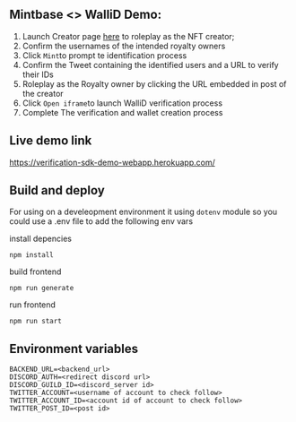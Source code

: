 ## Mintbase <> WalliD Demo:

 1. Launch Creator page [here](https://verification-sdk-demo-webapp.herokuapp.com/creator/) to roleplay as the NFT creator;
 2. Confirm the usernames of the intended royalty owners
 3. Click `Mint`to prompt te identification process
 4. Confirm the Tweet containing the identified users and a URL to verify their IDs
 5. Roleplay as the Royalty owner by clicking the URL embedded in post of the creator
 6. Click `Open iframe`to launch WalliD verification process
 7. Complete The verification and wallet creation process 



## Live demo link
https://verification-sdk-demo-webapp.herokuapp.com/

## Build and deploy

For using on a develeopment environment it using `dotenv` module so you could use a .env file to add the following env vars


install depencies

```
npm install
```

build frontend

```
npm run generate
```

run frontend

```
npm run start
```

## Environment variables

```
BACKEND_URL=<backend_url>
DISCORD_AUTH=<redirect discord url>
DISCORD_GUILD_ID=<discord_server id>
TWITTER_ACCOUNT=<username of account to check follow>
TWITTER_ACCOUNT_ID=<account id of account to check follow>
TWITTER_POST_ID=<post id>
```
